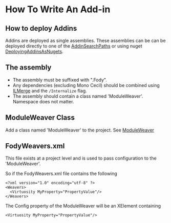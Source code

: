 # How To Write An Add-in

## How to deploy Addins 

Addins are deployed as single assemblies. These assemblies can be can be deployed directly to one of the [AddinSearchPaths](AddinSearchPaths) or using nuget [DeployingAddinsAsNugets](DeployingAddinsAsNugets).

## The assembly

 * The assembly must be suffixed with ".Fody". 
 * Any dependencies (excluding Mono Cecil) should be combined using  [ILMerge](http://research.microsoft.com/en-us/people/mbarnett/ilmerge.aspx) and the `/Internalize` flag.
 * The assembly should contain a class named 'ModuleWeaver'. Namespace does not matter.

## ModuleWeaver Class 

Add a class named 'ModuleWeaver' to the project. See [ModuleWeaver](ModuleWeaver)

## FodyWeavers.xml

This file exists at a project level and is used to pass configuration to the 'ModuleWeaver'.

So if the FodyWeavers.xml file contains the following

    <?xml version="1.0" encoding="utf-8" ?>
    <Weavers>
      <Virtuosity MyProperty="PropertyValue"/>
    </Weavers>

The Config property of the ModuleWeaver will be an XElement containing

    <Virtuosity MyProperty="PropertyValue"/>